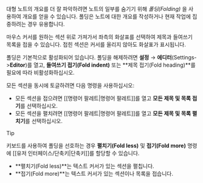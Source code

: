 대형 노트의 개요를 더 잘 파악하려면 노트의 일부를 숨기기 위해 _폴딩(Folding)_ 을 사용하여 개요를 얻을 수 있습니다. 폴딩은 노트에 대한 개요를 작성하거나 현재 작업에 집중하려는 경우 유용합니다.

마우스 커서를 원하는 섹션 위로 가져가서 좌측의 화살표를 선택하여 제목과 들여쓰기 목록을 접을 수 있습니다. 접힌 섹션은 커서를 올리지 않아도 화살표가 표시됩니다.

폴딩은 기본적으로 활성화되어 있습니다. 폴딩을 해제하려면 **설정** → **에디터**(Settings->**Editor**)를 열고, **들여쓰기 접기(Fold indent)** 또는 **제목 접기(Fold heading)**를 필요에 따라 비활성화하십시오.

모든 섹션을 동시에 토글하려면 다음 명령을 사용하십시오:

- 모든 섹션을 접으려면 [[명령어 팔레트|명령어 팔레트]]를 열고 **모든 제목 및 목록 접기**를 선택하십시오.
- 모든 섹션을 펼치려면 [[명령어 팔레트|명령어 팔레트]]를 열고 **모든 제목 및 목록 펼치기**를 선택하십시오.


> [!tip]
> 키보드를 사용하여 폴딩을 선호하는 경우 **펼치기(Fold less)** 및 **접기(Fold more)** 명령에 [[유저 인터페이스/단축키|단축키]]를 할당할 수 있습니다.
>
> - **펼치기(Fold less)**는 텍스트 커서가 있는 섹션을 펼칩니다.
> - **접기(Fold more)**는 텍스트 커서가 있는 섹션이나 목록을 접습니다.
